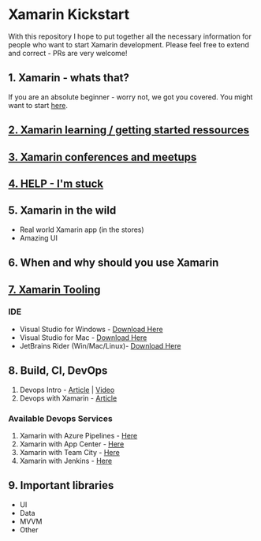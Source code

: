 # Xamarin Kickstart
With this repository I hope to put together all the necessary information for people who want to start Xamarin development. Please feel free to extend and correct - PRs are very welcome!

## 1. Xamarin - whats that?
If you are an absolute beginner - worry not, we got you covered. You might want to start [here](
https://dotnet.microsoft.com/learn/xamarin/what-is-xamarin).

## [2. Xamarin learning / getting started ressources](./xamarinlearning)

## [3. Xamarin conferences and meetups](./conference_meetup)

## [4. HELP - I'm stuck](./helpimstuck)

## 5. Xamarin in the wild

- Real world Xamarin app (in the stores)
- Amazing UI

## 6. When and why should you use Xamarin

## [7. Xamarin Tooling](./xamarintooling)

### IDE

- Visual Studio for Windows - [Download Here](https://visualstudio.microsoft.com/downloads/)
- Visual Studio for Mac - [Download Here](https://visualstudio.microsoft.com/vs/mac/)
- JetBrains Rider (Win/Mac/Linux)- [Download Here](https://www.jetbrains.com/rider/)

## 8. Build, CI, DevOps

1. Devops Intro - [Article](https://docs.microsoft.com/en-us/xamarin/tools/ci/intro-to-ci) | [Video](https://youtu.be/wXgnh2Q7Uv8)
2. Devops with Xamarin - [Article](https://docs.microsoft.com/en-us/xamarin/tools/ci/devops)

### Available Devops Services

1. Xamarin with Azure Pipelines - [Here](https://docs.microsoft.com/en-us/azure/devops/pipelines/ecosystems/xamarin?view=azure-devops&tabs=yaml)
2. Xamarin with App Center - [Here](https://docs.microsoft.com/en-us/appcenter/build/xamarin/)
3. Xamarin with Team City - [Here](https://docs.microsoft.com/en-us/xamarin/tools/ci/teamcity)
4. Xamarin with Jenkins - [Here](https://docs.microsoft.com/en-us/xamarin/tools/ci/jenkins-walkthrough)

## 9. Important libraries

- UI
- Data
- MVVM
- Other

